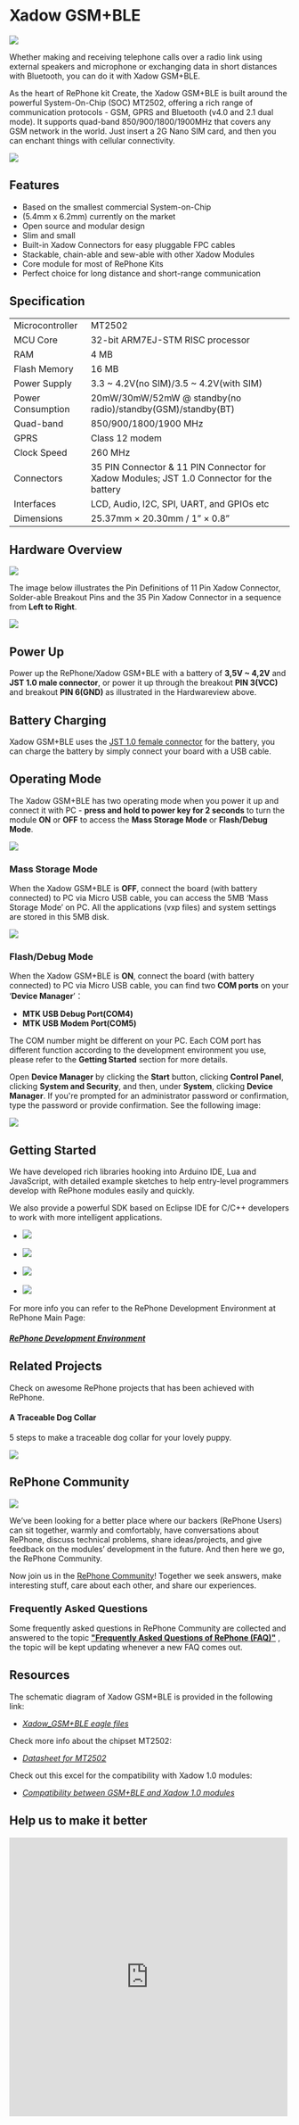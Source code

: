 <!-- 
+++
date        = "2016-01-01T11:27:27-04:00"
title       = "Xadow GSM+BLE"
+++
 -->

# Xadow GSM+BLE

![](/asset/Xadow_GSMPlusBLE/img/Xadow_GSMPlusBLE_shangjiatu.JPG)

Whether making and receiving telephone calls over a radio link using external speakers and microphone or exchanging data in short distances with Bluetooth, you can do it with Xadow GSM+BLE.

As the heart of RePhone kit Create, the Xadow GSM+BLE is built around the powerful System-On-Chip (SOC) MT2502, offering a rich range of communication protocols - GSM, GPRS and Bluetooth (v4.0 and 2.1 dual mode). It supports quad-band 850/900/1800/1900MHz that covers any GSM network in the world. Just insert a 2G Nano SIM card, and then you can enchant things with cellular connectivity.

[![](/asset/Xadow_GSMPlusBLE/img/Get_One_Now_Banner.png)](http://www.seeedstudio.com/depot/Xadow-GSM-BLE-p-2560.html?cPath=84_120)

Features
--------

-   Based on the smallest commercial System-on-Chip
-   (5.4mm x 6.2mm) currently on the market
-   Open source and modular design
-   Slim and small
-   Built-in Xadow Connectors for easy pluggable FPC cables
-   Stackable, chain-able and sew-able with other Xadow Modules
-   Core module for most of RePhone Kits
-   Perfect choice for long distance and short-range communication

Specification
-------------

|                   |                                                                                          |
|-------------------|------------------------------------------------------------------------------------------|
| Microcontroller   | MT2502                                                                                   |
| MCU Core          | 32-bit ARM7EJ-STM RISC processor                                                         |
| RAM               | 4 MB                                                                                     |
| Flash Memory      | 16 MB                                                                                    |
| Power Supply      | 3.3 ~ 4.2V(no SIM)/3.5 ~ 4.2V(with SIM)                                                  |
| Power Consumption | 20mW/30mW/52mW @ standby(no radio)/standby(GSM)/standby(BT)                              |
| Quad-band         | 850/900/1800/1900 MHz                                                                    |
| GPRS              | Class 12 modem                                                                           |
| Clock Speed       | 260 MHz                                                                                  |
| Connectors        | 35 PIN Connector & 11 PIN Connector for Xadow Modules; JST 1.0 Connector for the battery |
| Interfaces        | LCD, Audio, I2C, SPI, UART, and GPIOs etc                                                |
| Dimensions        | 25.37mm × 20.30mm / 1” × 0.8”                                                            |

Hardware Overview
-----------------

![](/asset/Xadow_GSMPlusBLE/img/Xadow_GSMPlusBLE_Overview.png)

The image below illustrates the Pin Definitions of 11 Pin Xadow Connector, Solder-able Breakout Pins and the 35 Pin Xadow Connector in a sequence from **Left to Right**.

![](/asset/Xadow_GSMPlusBLE/img/Xadow-connector-Pin-definitions-06.jpg)

Power Up
--------

Power up the RePhone/Xadow GSM+BLE with a battery of **3,5V ~ 4,2V** and **JST 1.0 male connector**, or power it up through the breakout **PIN 3(VCC)** and breakout **PIN 6(GND)** as illustrated in the Hardwareview above.

Battery Charging
----------------

Xadow GSM+BLE uses the [JST 1.0 female connector](http://www.seeedstudio.com/depot/index.php?main_page=opl_info&opl_id=555) for the battery, you can charge the battery by simply connect your board with a USB cable.

Operating Mode
--------------

The Xadow GSM+BLE has two operating mode when you power it up and connect it with PC - **press and hold to power key for 2 seconds** to turn the module **ON** or **OFF** to access the **Mass Storage Mode** or **Flash/Debug Mode**.

![](/asset/Xadow_GSMPlusBLE/img/Operating_mode.png)

### **<span style="font-size:1em;"> Mass Storage Mode</span>**

When the Xadow GSM+BLE is **OFF**, connect the board (with battery connected) to PC via Micro USB cable, you can access the 5MB ‘Mass Storage Mode’ on PC. All the applications (vxp files) and system settings are stored in this 5MB disk.

![](/asset/Xadow_GSMPlusBLE/img/Mass_Storage_Mode.png)

### **<span style="font-size:1em;"> Flash/Debug Mode</span>**

When the Xadow GSM+BLE is **ON**, connect the board (with battery connected) to PC via Micro USB cable, you can find two **COM ports** on your ‘**Device Manager**’：

-   **MTK USB Debug Port(COM4)**
-   **MTK USB Modem Port(COM5)**

The COM number might be different on your PC. Each COM port has different function according to the development environment you use, please refer to the **Getting Started** section for more details.

Open **Device Manager** by clicking the **Start** button, clicking **Control Panel**, clicking **System and Security**, and then, under **System**, clicking **Device Manager**. If you're prompted for an administrator password or confirmation, type the password or provide confirmation. See the following image:

![](/asset/Xadow_GSMPlusBLE/img/Check_ports.png)

Getting Started
---------------

We have developed rich libraries hooking into Arduino IDE, Lua and JavaScript, with detailed example sketches to help entry-level programmers develop with RePhone modules easily and quickly.

We also provide a powerful SDK based on Eclipse IDE for C/C++ developers to work with more intelligent applications.

-   [![](/asset/Xadow_GSMPlusBLE/img/Arduino_IDE-17.png)](http://www.seeedstudio.com/wiki/Arduino_IDE_for_RePhone_Kit)

<!-- -->

-   [![](/asset/Xadow_GSMPlusBLE/img/Eclipse_IDE-13.png)](http://www.seeedstudio.com/wiki/Eclipse_IDE_for_RePhone_Kit)

<!-- -->

-   [![](/asset/Xadow_GSMPlusBLE/img/Lua-14.png)](http://www.seeedstudio.com/wiki/Lua_for_RePhone#Use_Lua_Shellt)

<!-- -->

-   [![](/asset/Xadow_GSMPlusBLE/img/JS-15.png)](http://www.seeedstudio.com/wiki/JavaScript_for_RePhone)

For more info you can refer to the RePhone Development Environment at RePhone Main Page:

##### [RePhone Development Environment](/wiki/Rephone#Development_Environment "Rephone")

Related Projects
----------------

Check on awesome RePhone projects that has been achieved with RePhone.

#### A Traceable Dog Collar

5 steps to make a traceable dog collar for your lovely puppy.

[![](/asset/Xadow_GSMPlusBLE/img/Dog_Collar.jpg)](http://www.seeedstudio.com/recipe/424-rephone-traceable-dog-collar.html)

RePhone Community
-----------------

[![](/asset/Xadow_GSMPlusBLE/img/RePhone_Community-2.png)](http://www.seeedstudio.com/forum/viewforum.php?f=71&sid=b70f8138c89becf7701260bb41faf9f4)

We’ve been looking for a better place where our backers (RePhone Users) can sit together, warmly and comfortably, have conversations about RePhone, discuss technical problems, share ideas/projects, and give feedback on the modules’ development in the future. And then here we go, the RePhone Community.

Now join us in the [RePhone Community](http://www.seeedstudio.com/forum/viewforum.php?f=71&sid=b70f8138c89becf7701260bb41faf9f4)! Together we seek answers, make interesting stuff, care about each other, and share our experiences.

### **<span style="font-size:1.1em;">Frequently Asked Questions</span>**

Some frequently asked questions in RePhone Community are collected and answered to the topic **["Frequently Asked Questions of RePhone (FAQ)"](http://www.seeedstudio.com/forum/viewtopic.php?f=71&t=6664&p=23753#p23753)** , the topic will be kept updating whenever a new FAQ comes out.

Resources
---------

The schematic diagram of Xadow GSM+BLE is provided in the following link:

-   [*Xadow\_GSM+BLE eagle files*](/asset/Xadow_GSMPlusBLE/res/Xadow_GSMPlusBLE.rar)

Check more info about the chipset MT2502:

-   [*Datasheet for MT2502*](/asset/Xadow_GSMPlusBLE/res/Datasheet_for_MT2502.rar)

Check out this excel for the compatibility with Xadow 1.0 modules:

-   [*Compatibility between GSM+BLE and Xadow 1.0 modules*](/asset/Xadow_GSMPlusBLE/res/Compatibility_between_GSMPlusBLE_and_Xadow_1.0_modules.xlsx)

Help us to make it better
-------------------------

<iframe frameborder="0" height="500" src="https://www.surveymonkey.com/r/GYMWXP5" width="500"></iframe>


